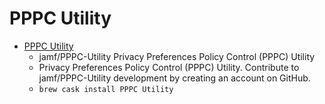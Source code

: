 # PPPC Utility
- [PPPC Utility](https://github.com/jamf/PPPC-Utility)
  -  jamf/PPPC-Utility  Privacy Preferences Policy Control (PPPC) Utility
  - Privacy Preferences Policy Control (PPPC) Utility. Contribute to jamf/PPPC-Utility development by creating an account on GitHub.
  - `brew cask install PPPC Utility`
